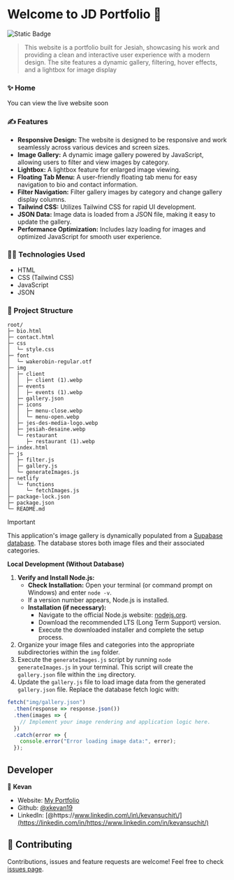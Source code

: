 # Welcome to JD Portfolio 👋

![Static Badge](https://img.shields.io/badge/version-v1.1-blue.svg?cacheSeconds=2592000")

> This website is a portfolio built for Jesiah, showcasing his work and providing a clean and interactive user experience with a modern design. The site features a dynamic gallery, filtering, hover effects, and a lightbox for image display

### ✨ Home

You can view the live website soon

### ✍️ Features

- **Responsive Design:** The website is designed to be responsive and work seamlessly across various devices and screen sizes.
- **Image Gallery:** A dynamic image gallery powered by JavaScript, allowing users to filter and view images by category.
- **Lightbox:** A lightbox feature for enlarged image viewing.
- **Floating Tab Menu:** A user-friendly floating tab menu for easy navigation to bio and contact information.
- **Filter Navigation:** Filter gallery images by category and change gallery display columns.
- **Tailwind CSS:** Utilizes Tailwind CSS for rapid UI development.
- **JSON Data:** Image data is loaded from a JSON file, making it easy to update the gallery.
- **Performance Optimization:** Includes lazy loading for images and optimized JavaScript for smooth user experience.

### 🧑‍💻 Technologies Used

- HTML
- CSS (Tailwind CSS)
- JavaScript
- JSON

### 🧱 Project Structure

```
root/
├─ bio.html
├─ contact.html
├─ css
│  └─ style.css
├─ font
│  └─ wakerobin-regular.otf
├─ img
│  ├─ client
│  │  ├─ client (1).webp
│  ├─ events
│  │  ├─ events (1).webp
│  ├─ gallery.json
│  ├─ icons
│  │  ├─ menu-close.webp
│  │  └─ menu-open.webp
│  ├─ jes-des-media-logo.webp
│  ├─ jesiah-desaine.webp
│  └─ restaurant
│     ├─ restaurant (1).webp
├─ index.html
├─ js
│  ├─ filter.js
│  ├─ gallery.js
│  └─ generateImages.js
├─ netlify
│  └─ functions
│     └─ fetchImages.js
├─ package-lock.json
├─ package.json
└─ README.md
```

> [!IMPORTANT]
This application's image gallery is dynamically populated from a [Supabase database](https://github.com/supabase/supabase-js). The database stores both image files and their associated categories.

**Local Development (Without Database)**

1.  **Verify and Install Node.js:**
    * **Check Installation:** Open your terminal (or command prompt on Windows) and enter `node -v`.
    * If a version number appears, Node.js is installed.
    * **Installation (if necessary):**
        * Navigate to the official Node.js website: [nodejs.org](https://nodejs.org/).
        * Download the recommended LTS (Long Term Support) version.
        * Execute the downloaded installer and complete the setup process.
2.  Organize your image files and categories into the appropriate subdirectories within the `img` folder.
3.  Execute the `generateImages.js` script by running `node generateImages.js` in your terminal. This script will create the `gallery.json` file within the `img` directory.
4.  Update the `gallery.js` file to load image data from the generated `gallery.json` file. Replace the database fetch logic with:

```javascript
fetch("img/gallery.json")
  .then(response => response.json())
  .then(images => {
    // Implement your image rendering and application logic here.
  })
  .catch(error => {
    console.error("Error loading image data:", error);
  });
```

## Developer

👤 **Kevan**

- Website: [My Portfolio](https://xkevan19.github.io/PortfolioV1.2)
- Github: [@xkevan19](https://github.com/xkevan19)
- LinkedIn: [@https:\/\/www.linkedin.com\/in\/kevansuchit\/](https://linkedin.com/in/https://www.linkedin.com/in/kevansuchit/)

## 🤝 Contributing

Contributions, issues and feature requests are welcome! Feel free to check [issues page](https://github.com/xkevan19/JD-Portfolio/issues).
